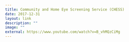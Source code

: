 ```yaml
---
title: Community and Home Eye Screening Service (CHESS)
date: 2017-12-31
layout: link
description: ""
image: ""
external: https://www.youtube.com/watch?v=B_vhMQzCiMg
---
```

